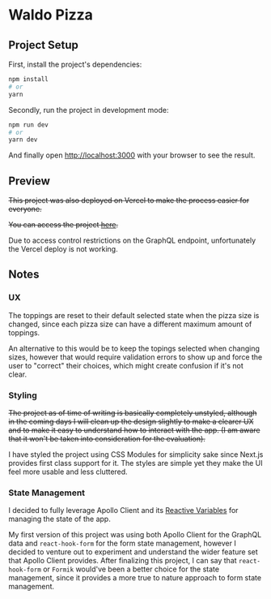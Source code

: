 # Waldo Pizza

## Project Setup

First, install the project's dependencies:

```bash
npm install
# or
yarn
```

Secondly, run the project in development mode:

```bash
npm run dev
# or
yarn dev
```

And finally open [http://localhost:3000](http://localhost:3000) with your browser to see the result.

## Preview

~~This project was also deployed on Vercel to make the process easier for everyone.~~

~~You can access the project [here](https://waldo-pizzas.vercel.app).~~

Due to access control restrictions on the GraphQL endpoint, unfortunately the Vercel deploy is not working.

## Notes

### UX

The toppings are reset to their default selected state when the pizza size is changed, since each pizza size can have a different maximum amount of toppings.

An alternative to this would be to keep the topings selected when changing sizes, however that would require validation errors to show up and force the user to "correct" their choices, which might create confusion if it's not clear.

### Styling

~~The project as of time of writing is basically completely unstyled, although in the coming days I will clean up the design slightly to make a clearer UX and to make it easy to understand how to interact with the app. (I am aware that it won't be taken into consideration for the evaluation).~~

I have styled the project using CSS Modules for simplicity sake since Next.js provides first class support for it. The styles are simple yet they make the UI feel more usable and less cluttered.

### State Management

I decided to fully leverage Apollo Client and its [Reactive Variables](https://www.apollographql.com/docs/react/local-state/reactive-variables/) for managing the state of the app.

My first version of this project was using both Apollo Client for the GraphQL data and `react-hook-form` for the form state management, however I decided to venture out to experiment and understand the wider feature set that Apollo Client provides. After finalizing this project, I can say that `react-hook-form` or `Formik` would've been a better choice for the state management, since it provides a more true to nature approach to form state management.
